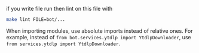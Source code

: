 if you write file run then lint on this file with

```sh
make lint FILE=bot/...
```

When importing modules, use absolute imports instead of relative ones. For example, instead of `from bot.services.ytdlp import YtdlpDownloader`, use `from services.ytdlp import YtdlpDownloader`.